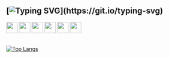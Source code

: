 [![Typing SVG](https://readme-typing-svg.demolab.com?font=NTR&size=43&pause=1000&color=778DA9&vCenter=true&width=435&lines=Hi!+Andreza+here.)](https://git.io/typing-svg)
---

<div class="skills">
  <img height="30em" src="https://img.shields.io/badge/HTML-778DA9?style=for-the-badge&logo=html5&logoColor=E0E1DD">
  <img height="30em" src="https://img.shields.io/badge/CSS-778DA9?style=for-the-badge&logo=css3&logoColor=E0E1DD">
  <img height="30em" src="https://img.shields.io/badge/JavaScript-778DA9?style=for-the-badge&logo=javascript&logoColor=E0E1DD">
  <img height="30em" src="https://img.shields.io/badge/Git-778DA9?style=for-the-badge&logo=git&logoColor=E0E1DD">
  <img height="30em" src="https://img.shields.io/badge/Figma-778DA9?style=for-the-badge&logo=figma&logoColor=E0E1DD" />
  <img height="30em" src="https://img.shields.io/badge/Adobe%20XD-778DA9?style=for-the-badge&logo=adobexd&logoColor=E0E1DD" />
</div>
<br>

[![Top Langs](https://github-readme-stats.vercel.app/api/top-langs/?username=arodlima&layout=compact&theme=city_lights)](https://github.com/anuraghazra/github-readme-stats)
